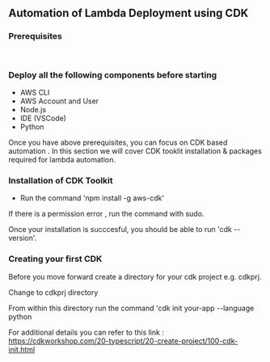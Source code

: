 ## Automation of Lambda Deployment using CDK


### Prerequisites
<br>

### Deploy all the following components before starting

* AWS CLI
* AWS Account and User
* Node.js
* IDE (VSCode)
* Python

Once you have above prerequisites, you can focus on CDK based automation . In this section we will cover CDK tooklit installation & packages required for lambda automation. 

### Installation of CDK Toolkit

* Run the command 'npm install -g aws-cdk'

If there is a permission error , run the command with sudo.

Once your installation is succcesful, you should be able to run 'cdk --version'.

### Creating your first CDK
Before you move forward create a directory for your cdk project e.g. cdkprj.

Change to cdkprj directory

From within this directory run the command 
'cdk init your-app --language python

For additional details you can refer to this link : https://cdkworkshop.com/20-typescript/20-create-project/100-cdk-init.html

## 

